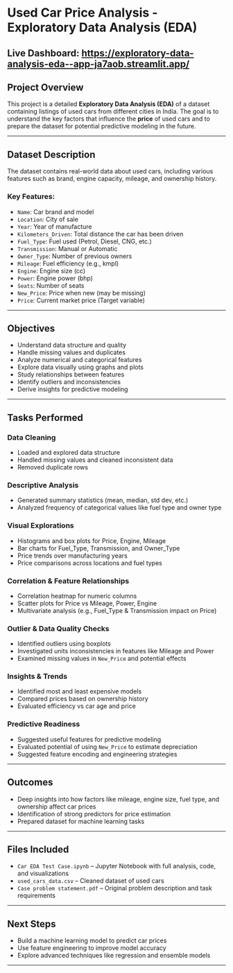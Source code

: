 # Used Car Price Analysis - Exploratory Data Analysis (EDA)

## Live Dashboard: https://exploratory-data-analysis-eda--app-ja7aob.streamlit.app/

##  Project Overview

This project is a detailed **Exploratory Data Analysis (EDA)** of a dataset containing listings of used cars from different cities in India. The goal is to understand the key factors that influence the **price** of used cars and to prepare the dataset for potential predictive modeling in the future.

---

##  Dataset Description

The dataset contains real-world data about used cars, including various features such as brand, engine capacity, mileage, and ownership history.

###  Key Features:
- `Name`: Car brand and model  
- `Location`: City of sale  
- `Year`: Year of manufacture  
- `Kilometers_Driven`: Total distance the car has been driven  
- `Fuel_Type`: Fuel used (Petrol, Diesel, CNG, etc.)  
- `Transmission`: Manual or Automatic  
- `Owner_Type`: Number of previous owners  
- `Mileage`: Fuel efficiency (e.g., kmpl)  
- `Engine`: Engine size (cc)  
- `Power`: Engine power (bhp)  
- `Seats`: Number of seats  
- `New_Price`: Price when new (may be missing)  
- `Price`: Current market price (Target variable)  

---

##  Objectives

- Understand data structure and quality  
- Handle missing values and duplicates  
- Analyze numerical and categorical features  
- Explore data visually using graphs and plots  
- Study relationships between features  
- Identify outliers and inconsistencies  
- Derive insights for predictive modeling  

---

##  Tasks Performed

### Data Cleaning
- Loaded and explored data structure  
- Handled missing values and cleaned inconsistent data  
- Removed duplicate rows  

###  Descriptive Analysis
- Generated summary statistics (mean, median, std dev, etc.)  
- Analyzed frequency of categorical values like fuel type and owner type  

###  Visual Explorations
- Histograms and box plots for Price, Engine, Mileage  
- Bar charts for Fuel_Type, Transmission, and Owner_Type  
- Price trends over manufacturing years  
- Price comparisons across locations and fuel types  

###  Correlation & Feature Relationships
- Correlation heatmap for numeric columns  
- Scatter plots for Price vs Mileage, Power, Engine  
- Multivariate analysis (e.g., Fuel_Type & Transmission impact on Price)  

###  Outlier & Data Quality Checks
- Identified outliers using boxplots  
- Investigated units inconsistencies in features like Mileage and Power  
- Examined missing values in `New_Price` and potential effects  

###  Insights & Trends
- Identified most and least expensive models  
- Compared prices based on ownership history  
- Evaluated efficiency vs car age and price  

###  Predictive Readiness
- Suggested useful features for predictive modeling  
- Evaluated potential of using `New_Price` to estimate depreciation  
- Suggested feature encoding and engineering strategies  

---

##  Outcomes

- Deep insights into how factors like mileage, engine size, fuel type, and ownership affect car prices  
- Identification of strong predictors for price estimation  
- Prepared dataset for machine learning tasks  

---

##  Files Included

- `Car EDA Test Case.ipynb` – Jupyter Notebook with full analysis, code, and visualizations  
- `used_cars_data.csv` – Cleaned dataset of used cars  
- `Case problem statement.pdf` – Original problem description and task requirements  

---

##  Next Steps

- Build a machine learning model to predict car prices  
- Use feature engineering to improve model accuracy  
- Explore advanced techniques like regression and ensemble models  

---


